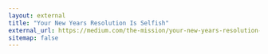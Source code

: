 ```yaml
---
layout: external
title: "Your New Years Resolution Is Selfish"
external_url: https://medium.com/the-mission/your-new-years-resolution-is-selfish-5b8889cb21e7
sitemap: false
---
```

